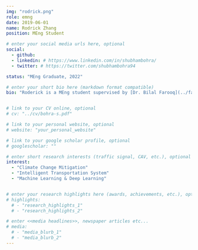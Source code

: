 ```yaml
---
img: "rodrick.png"
role: emng
date: 2019-06-01
name: Rodrick Zhang
position: MEng Student

# enter your social media urls here, optional
social:
  - github:
  - linkedin: # https://www.linkedin.com/in/shubhambohra/
  - twitter: # https://twitter.com/shubhambohra94

status: "MEng Graduate, 2022"

# enter your short bio here (markdown format compatible)
bio: "Roderick is a MEng student supervised by [Dr. Bilal Farooq](../farooq-b) in the Laboratory of Innovations in Transportation(LiTrans) at Ryerson University. Roderick received his H.B.Sc as a Physics Specialist from the University of Toronto in 2020. As an undergraduate in Physics, he specialized in areas of Planetary Atmosphere and Planetary Interior. In his final year of undergraduate, Roderick worked on an independent research project and created the first model of Machine-Learning based Martian climate zone map. Roderick has a very keen interest in climate change solutions, and his research in LiTrans focuses on using Deep-Learning frameworks to create better anticipatory routing solution to mitigate vehicular GHG emission and travel time on roads."


# link to your CV online, optional
# cv: "../cv/bohra-s.pdf"

# link to your personal website, optional
# website: "your_personal_website"

# link to your google scholar profile, optional
# googlescholar: ""

# enter short research interests (traffic signal, CAV, etc.), optional
interest:
  - "Climate Change Mitigation"
  - "Intelligent Transportation System"
  - "Machine Learning & Deep Learning"


# enter your research highlights here (awards, achievements, etc.), optional
# highlights:
  # - "research_highlights_1"
  # - "research_highlights_2"

# enter <<media headlines>>, newspaper articles etc...
# media:
  # - "media_blurb_1"
  # - "media_blurb_2"
---
```

